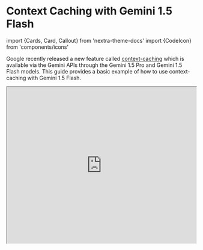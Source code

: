 # Context Caching with Gemini 1.5 Flash

import {Cards, Card, Callout} from 'nextra-theme-docs'
import {CodeIcon} from 'components/icons'

Google recently released a new feature called [context-caching](https://ai.google.dev/gemini-api/docs/caching?lang=python) which is available via the Gemini APIs through the Gemini 1.5 Pro and Gemini 1.5 Flash models. This guide provides a basic example of how to use context-caching with Gemini 1.5 Flash.

<iframe width="100%"
  height="415px"
  src="https://www.youtube.com/embed/987Pd89EDPs?si=j43isgNb0uwH5AeI" allow="accelerometer; autoplay; clipboard-write; encrypted-media; gyroscope; picture-in-picture"
  allowFullScreen
  />


https://youtu.be/987Pd89EDPs?si=j43isgNb0uwH5AeI

### The Use Case: Analyzing a Year's Worth of ML Papers

The guide demonstrates how you can use context caching to analyze the summaries of all the [ML papers we've documented over the past year](https://github.com/dair-ai/ML-Papers-of-the-Week). We store these summaries in a text file, which can now be fed to the Gemini 1.5 Flash model and query efficiently. 

### The Process: Uploading, Caching, and Querying

1. **Data Preparation:** First convert the readme file (containing the summaries) into a plain text file.
2. **Utilizing the Gemini API:** You can upload the text file using the Google `generativeai` library.
3. **Implementing Context Caching:**  A cache is created using the `caching.CachedContent.create()` function. This involves:
    * Specifying the Gemini Flash 1.5 model.
    * Providing a name for the cache.
    * Defining an instruction for the model (e.g., "You are an expert AI researcher..."). 
    * Setting a time-to-live (TTL) for the cache (e.g., 15 minutes).
4. **Creating the Model:** We then create a generative model instance using the cached content.
5. **Querying:**  We can start querying the model with natural language questions like:
    * "Can you please tell me the latest AI papers of the week?"
    * "Can you list the papers that mention Mamba? List the title of the paper and summary."
    * "What are some of the innovations around long-context LLMs? List the title of the paper and summary."

The results were promising. The model accurately retrieved and summarized information from the text file. Context caching proved highly efficient, eliminating the need to repeatedly send the entire text file with each query.

This workflow has the potential to be a valuable tool for researchers, allowing them to:

* Quickly analyze and query large amounts of research data.
* Retrieve specific findings without manually searching through documents.
* Conduct interactive research sessions without wasting prompt tokens.

We are excited to explore further applications of context caching, especially within more complex scenarios like agentic workflows. 


The notebook can be found below:

<Cards>
    <Card 
        icon={<CodeIcon />}
        title="Context Caching with Gemini APIs"
        href="https://github.com/dair-ai/Prompt-Engineering-Guide/blob/main/notebooks/gemini-context-caching.ipynb"
    />
</Cards>

<Callout type= "info" emoji="🎓">
Learn more about caching methods in our new AI courses. [Join now!](https://dair-ai.thinkific.com/)
Use code PROMPTING20 to get an extra 20% off.
</Callout>
